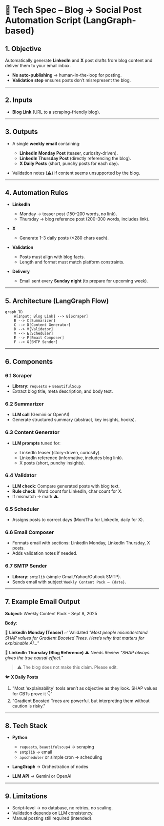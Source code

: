 # 📝 Tech Spec – Blog → Social Post Automation Script (LangGraph-based)

## 1. Objective

Automatically generate **LinkedIn** and **X** post drafts from blog content and deliver them to your email inbox.

- **No auto-publishing** → human-in-the-loop for posting.
- **Validation step** ensures posts don’t misrepresent the blog.

---

## 2. Inputs

- **Blog Link** (URL to a scraping-friendly blog).

---

## 3. Outputs

- A single **weekly email** containing:

  - **LinkedIn Monday Post** (teaser, curiosity-driven).
  - **LinkedIn Thursday Post** (directly referencing the blog).
  - **X Daily Posts** (short, punchy posts for each day).

- Validation notes (⚠️) if content seems unsupported by the blog.

---

## 4. Automation Rules

- **LinkedIn**

  - Monday → teaser post (150–200 words, no link).
  - Thursday → blog reference post (200–300 words, includes link).

- **X**

  - Generate 1–3 daily posts (≤280 chars each).

- **Validation**

  - Posts must align with blog facts.
  - Length and format must match platform constraints.

- **Delivery**

  - Email sent every **Sunday night** (to prepare for upcoming week).

---

## 5. Architecture (LangGraph Flow)

```mermaid
graph TD
    A[Input: Blog Link] --> B[Scraper]
    B --> C[Summarizer]
    C --> D[Content Generator]
    D --> V[Validator]
    V --> E[Scheduler]
    E --> F[Email Composer]
    F --> G[SMTP Sender]
```

---

## 6. Components

### 6.1 Scraper

- **Library**: `requests` + `BeautifulSoup`
- Extract blog title, meta description, and body text.

### 6.2 Summarizer

- **LLM call** (Gemini or OpenAI)
- Generate structured summary (abstract, key insights, hooks).

### 6.3 Content Generator

- **LLM prompts** tuned for:

  - LinkedIn teaser (story-driven, curiosity).
  - LinkedIn reference (informative, includes blog link).
  - X posts (short, punchy insights).

### 6.4 Validator

- **LLM check**: Compare generated posts with blog text.
- **Rule check**: Word count for LinkedIn, char count for X.
- If mismatch → mark ⚠️.

### 6.5 Scheduler

- Assigns posts to correct days (Mon/Thu for LinkedIn, daily for X).

### 6.6 Email Composer

- Formats email with sections: LinkedIn Monday, LinkedIn Thursday, X posts.
- Adds validation notes if needed.

### 6.7 SMTP Sender

- **Library**: `smtplib` (simple Gmail/Yahoo/Outlook SMTP).
- Sends email with subject `Weekly Content Pack – {date}`.

---

## 7. Example Email Output

**Subject:** Weekly Content Pack – Sept 8, 2025

**Body:**

👔 **LinkedIn Monday (Teaser)** ✅ Validated
_"Most people misunderstand SHAP values for Gradient Boosted Trees. Here’s why that matters for explainable AI…"_

👔 **LinkedIn Thursday (Blog Reference)** ⚠️ Needs Review
_"SHAP always gives the true causal effect."_

> ⚠️ The blog does not make this claim. Please edit.

🐦 **X Daily Posts**

1. "Most 'explainability' tools aren’t as objective as they look. SHAP values for GBTs prove it 👇"
2. "Gradient Boosted Trees are powerful, but interpreting them without caution is risky."

---

## 8. Tech Stack

- **Python**

  - `requests`, `beautifulsoup4` → scraping
  - `smtplib` → email
  - `apscheduler` or simple cron → scheduling

- **LangGraph** → Orchestration of nodes
- **LLM API** → Gemini or OpenAI

---

## 9. Limitations

- Script-level → no database, no retries, no scaling.
- Validation depends on LLM consistency.
- Manual posting still required (intended).
